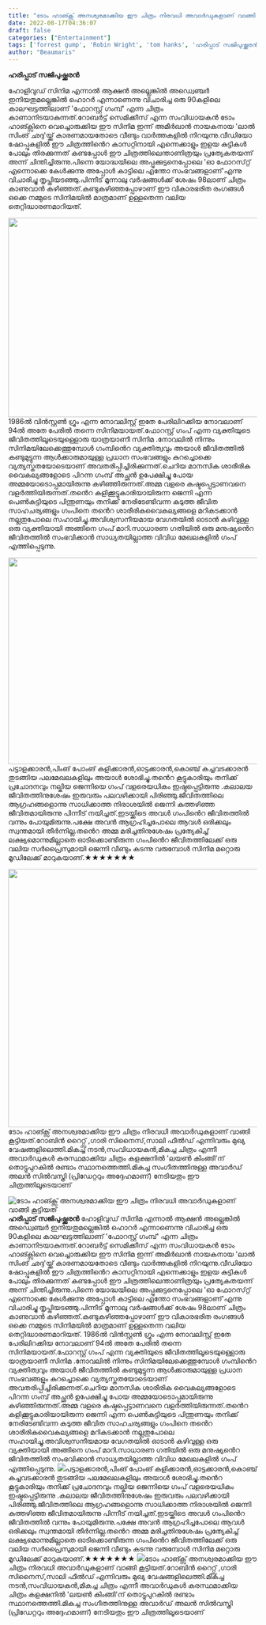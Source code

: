 ```yaml
---
title: "ടോം ഹാങ്ക്സ് അനശ്വരമാക്കിയ ഈ ചിത്രം നിരവധി അവാർഡുകളാണ് വാങ്ങി കൂട്ടിയത്"
date: 2022-08-17T04:36:07
draft: false
categories: ["Entertainment"]
tags: ['forrest gump', 'Robin Wright', 'tom hanks', 'ഹരിപ്പാട് സജിപുഷ്ക്കരൻ']
author: "Beaumaris"
---
```


<strong>ഹരിപ്പാട് സജിപുഷ്ക്കരൻ </strong>

ഹോളിവുഡ് സിനിമ എന്നാൽ ആക്ഷൻ അല്ലെങ്കിൽ അഡ്വെഞ്ചർ ഇനിയതുമല്ലെങ്കിൽ ഹൊറർ എന്നാണെന്നു വിചാരിച്ച ഒരു 90കളിലെ കാലഘട്ടത്തിലാണ് 'ഫോറസ്റ്റ് ഗംമ്പ്' എന്ന ചിത്രം കാണാനിടയാകുന്നത്.റോബർട്ട് സെമിക്കീസ് എന്ന സംവിധായകൻ ടോം ഹാങ്ക്സിനെ വെച്ചൊരുക്കിയ ഈ സിനിമ ഇന്ന് അമീർഖാൻ നായകനായ 'ലാൽ സിംങ് ഛദ്ദ'യ്ക്ക് കാരണമായതോടെ വീണ്ടും വാർത്തകളിൽ നിറയുന്നു.വീഡിയോ ഷോപ്പുകളിൽ ഈ ചിത്രത്തിൻെറ കാസറ്റിനായി എന്നെക്കാളും ഇളയ കുട്ടികൾ പോലും തിരക്കുന്നത് കണ്ടപ്പോൾ ഈ ചിത്രത്തിലെന്താണിത്രയും പ്രത്യേകതയന്ന് അന്ന് ചിന്തിച്ചിരുന്നു.പിന്നെ യോദ്ധയിലെ അപ്പുക്കുട്ടനെപ്പോലെ 'ഓ ഫോറസ്‌റ്റ് എന്നൊക്കെ കേൾക്കുന്നു അപ്പോൾ കാട്ടിലെ എന്തോ സംഭവങ്ങളാണ്'എന്നു വിചാരിച്ചു തൃപ്തിയടഞ്ഞു.പിന്നീട് മൂന്നാലു വർഷങ്ങൾക്ക് ശേഷം 98ലാണ് ചിത്രം കാണുവാൻ കഴിഞ്ഞത്.കണ്ടുകഴിഞ്ഞപ്പോഴാണ് ഈ വികാരഭരിത രംഗങ്ങൾ ഒക്കെ നമ്മുടെ സിനിമയിൽ മാത്രമാണ് ഉള്ളതെന്ന വലിയ തെറ്റിദ്ധാരണമാറിയത്.

<img class="wp-image-347128 aligncenter" src="https://cdn.boolokam.com/articles/2022/08/gehh-3.jpg" alt="" width="975" height="403" />1986ൽ വിൻസ്റ്റൺ ഗ്രൂം എന്ന നോവലിസ്റ്റ് ഇതേ പേരിലിറക്കിയ നോവലാണ് 94ൽ അതേ പേരിൽ തന്നെ സിനിമയായത്.ഫോറസ്റ്റ് ഗംപ് എന്ന വ്യക്തിയുടെ ജീവിതത്തിലൂടെയുള്ളൊരു യാത്രയാണീ സിനിമ .നോവലിൽ നിന്നും സിനിമയിലേക്കെത്തുമ്പോൾ ഗംമ്പിൻെറ വ്യക്തിത്വവും അയാൾ ജീവിതത്തിൽ കണ്ടുമുട്ടുന്ന ആൾക്കാരുമായുള്ള പ്രധാന സംഭവങ്ങളും കുറച്ചൊക്കെ വ്യത്യസ്തതയോടെയാണ് അവതരിപ്പിച്ചിരിക്കുന്നത്.ചെറിയ മാനസിക ശാരീരിക വെെകല്യങ്ങളോടെ പിറന്ന ഗംമ്പ് അച്ഛൻ ഉപേക്ഷിച്ചു പോയ അമ്മയോടൊപ്പമായിരുന്നു കഴിഞ്ഞിരുന്നത്.അമ്മ വളരെ കഷ്ടപ്പെട്ടാണവനെ വളർത്തിയിരുന്നത്.തൻെറ കളിക്കൂട്ടുകാരിയായിരുന്ന ജെന്നി എന്ന പെൺകുട്ടിയുടെ പിന്തുണയും തനിക്ക് നേരിടേണ്ടിവന്ന കടുത്ത ജീവിത സാഹചര്യങ്ങളും ഗംപിനെ തൻെറ ശാരീരികവെെകല്യങ്ങളെ മറികടക്കാൻ നല്ലതുപോലെ സഹായിച്ചു.അവിശ്വസനീയമായ വേഗതയിൽ ഓടാൻ കഴിവുള്ള ഒരു വ്യക്തിയായി അങ്ങിനെ ഗംപ് മാറി.സാധാരണ ഗതിയിൽ ഒരു മനുഷ്യൻെറ ജീവിതത്തിൽ സംഭവിക്കാൻ സാധ്യതയില്ലാത്ത വിവിധ മേഖലകളിൽ ഗംപ് എത്തിപ്പെടുന്നു.

<img class="wp-image-347129 aligncenter" src="https://cdn.boolokam.com/articles/2022/08/forrestgump.webp" alt="" width="989" height="418" />പട്ടാളക്കാരൻ,പിംങ് പോംങ് കളിക്കാരൻ,ഓട്ടക്കാരൻ,കൊഞ്ച് കച്ചവടക്കാരൻ തുടങ്ങിയ പലമേഖലകളിലും അയാൾ ശോഭിച്ചു.തൻെറ കൂട്ടുകാരിയും തനിക്ക് പ്രചോദനവും നല്കിയ ജെന്നിയെ ഗംപ് വളരെയധികം ഇഷ്ടപ്പെട്ടിരുന്നു .കലാലയ ജീവിതത്തിനുശേഷം ഇരുവരും പലവഴിക്കായി പിരിഞ്ഞു.ജീവിതത്തിലെ ആഗ്രഹങ്ങളൊന്നു സാധിക്കാത്ത നിരാശയിൽ ജെന്നി കുത്തഴിഞ്ഞ ജീവിതമായിരുന്നു പിന്നീട് നയിച്ചത്.ഇടയ്ക്കിടെ അവൾ ഗംപിൻെറ ജീവിതത്തിൽ വന്നും പോയുമിരുന്നു.പക്ഷേ അവൻ ആഗ്രഹിച്ചപോലെ ആവൾ ഒരിക്കലും സ്വന്തമായി തീർന്നില്ല.തൻെറ അമ്മ മരിച്ചതിനുശേഷം പ്രത്യേകിച്ച് ലക്ഷ്യമൊന്നുമില്ലാതെ ഓടിക്കൊണ്ടിരുന്ന ഗംപിൻെറ ജീവിതത്തിലേക്ക് ഒരു വലിയ സർപ്രെെസുമായി ജെന്നി വീണ്ടും കടന്നു വരുമ്പോൾ സിനിമ മറ്റൊരു മൂഡിലേക്ക് മാറുകയാണ്.★★★★★★★

<img class="wp-image-347130 aligncenter" src="https://cdn.boolokam.com/articles/2022/08/yyyuu.jpg" alt="" width="814" height="522" />ടോം ഹാങ്ക്സ് അനശ്വരമാക്കിയ ഈ ചിത്രം നിരവധി അവാർഡുകളാണ് വാങ്ങി കൂട്ടിയത്.റോബിൻ റെെറ്റ്സ് ,ഗാരി സിനെെസ്,സാലി ഫീൽഡ് എന്നിവരും മുഖ്യ വേഷങ്ങളിലെത്തി.മികച്ച നടൻ,സംവിധായകൻ,മികച്ച ചിത്രം എന്നീ അവാർഡുകൾ കരസ്ഥമാക്കിയ ചിത്രം കളക്ഷനിൽ 'ലയൺ കിംങ്ങി'ന് തൊട്ടുപുറകിൽ രണ്ടാം സ്ഥാനത്തെത്തി.മികച്ച സംഗീതത്തിനുള്ള അവാർഡ് അലൻ സിൽവസ്ത്രി (പ്രിഡേറ്ററും അദ്ദേഹമാണ്) നേടിയതും ഈ ചിത്രത്തിലൂടെയാണ്


![ടോം ഹാങ്ക്സ് അനശ്വരമാക്കിയ ഈ ചിത്രം നിരവധി അവാർഡുകളാണ് വാങ്ങി കൂട്ടിയത്](https://cdn.boolokam.com/articles/2022/08/gehh-3.jpg)**ഹരിപ്പാട് സജിപുഷ്ക്കരൻ** ഹോളിവുഡ് സിനിമ എന്നാൽ ആക്ഷൻ അല്ലെങ്കിൽ അഡ്വെഞ്ചർ ഇനിയതുമല്ലെങ്കിൽ ഹൊറർ എന്നാണെന്നു വിചാരിച്ച ഒരു 90കളിലെ കാലഘട്ടത്തിലാണ് 'ഫോറസ്റ്റ് ഗംമ്പ്' എന്ന ചിത്രം കാണാനിടയാകുന്നത്.റോബർട്ട് സെമിക്കീസ് എന്ന സംവിധായകൻ ടോം ഹാങ്ക്സിനെ വെച്ചൊരുക്കിയ ഈ സിനിമ ഇന്ന് അമീർഖാൻ നായകനായ 'ലാൽ സിംങ് ഛദ്ദ'യ്ക്ക് കാരണമായതോടെ വീണ്ടും വാർത്തകളിൽ നിറയുന്നു.വീഡിയോ ഷോപ്പുകളിൽ ഈ ചിത്രത്തിൻെറ കാസറ്റിനായി എന്നെക്കാളും ഇളയ കുട്ടികൾ പോലും തിരക്കുന്നത് കണ്ടപ്പോൾ ഈ ചിത്രത്തിലെന്താണിത്രയും പ്രത്യേകതയന്ന് അന്ന് ചിന്തിച്ചിരുന്നു.പിന്നെ യോദ്ധയിലെ അപ്പുക്കുട്ടനെപ്പോലെ 'ഓ ഫോറസ്‌റ്റ് എന്നൊക്കെ കേൾക്കുന്നു അപ്പോൾ കാട്ടിലെ എന്തോ സംഭവങ്ങളാണ്'എന്നു വിചാരിച്ചു തൃപ്തിയടഞ്ഞു.പിന്നീട് മൂന്നാലു വർഷങ്ങൾക്ക് ശേഷം 98ലാണ് ചിത്രം കാണുവാൻ കഴിഞ്ഞത്.കണ്ടുകഴിഞ്ഞപ്പോഴാണ് ഈ വികാരഭരിത രംഗങ്ങൾ ഒക്കെ നമ്മുടെ സിനിമയിൽ മാത്രമാണ് ഉള്ളതെന്ന വലിയ തെറ്റിദ്ധാരണമാറിയത്. 1986ൽ വിൻസ്റ്റൺ ഗ്രൂം എന്ന നോവലിസ്റ്റ് ഇതേ പേരിലിറക്കിയ നോവലാണ് 94ൽ അതേ പേരിൽ തന്നെ സിനിമയായത്.ഫോറസ്റ്റ് ഗംപ് എന്ന വ്യക്തിയുടെ ജീവിതത്തിലൂടെയുള്ളൊരു യാത്രയാണീ സിനിമ .നോവലിൽ നിന്നും സിനിമയിലേക്കെത്തുമ്പോൾ ഗംമ്പിൻെറ വ്യക്തിത്വവും അയാൾ ജീവിതത്തിൽ കണ്ടുമുട്ടുന്ന ആൾക്കാരുമായുള്ള പ്രധാന സംഭവങ്ങളും കുറച്ചൊക്കെ വ്യത്യസ്തതയോടെയാണ് അവതരിപ്പിച്ചിരിക്കുന്നത്.ചെറിയ മാനസിക ശാരീരിക വെെകല്യങ്ങളോടെ പിറന്ന ഗംമ്പ് അച്ഛൻ ഉപേക്ഷിച്ചു പോയ അമ്മയോടൊപ്പമായിരുന്നു കഴിഞ്ഞിരുന്നത്.അമ്മ വളരെ കഷ്ടപ്പെട്ടാണവനെ വളർത്തിയിരുന്നത്.തൻെറ കളിക്കൂട്ടുകാരിയായിരുന്ന ജെന്നി എന്ന പെൺകുട്ടിയുടെ പിന്തുണയും തനിക്ക് നേരിടേണ്ടിവന്ന കടുത്ത ജീവിത സാഹചര്യങ്ങളും ഗംപിനെ തൻെറ ശാരീരികവെെകല്യങ്ങളെ മറികടക്കാൻ നല്ലതുപോലെ സഹായിച്ചു.അവിശ്വസനീയമായ വേഗതയിൽ ഓടാൻ കഴിവുള്ള ഒരു വ്യക്തിയായി അങ്ങിനെ ഗംപ് മാറി.സാധാരണ ഗതിയിൽ ഒരു മനുഷ്യൻെറ ജീവിതത്തിൽ സംഭവിക്കാൻ സാധ്യതയില്ലാത്ത വിവിധ മേഖലകളിൽ ഗംപ് എത്തിപ്പെടുന്നു. ![](https://cdn.boolokam.com/articles/2022/08/forrestgump.webp)പട്ടാളക്കാരൻ,പിംങ് പോംങ് കളിക്കാരൻ,ഓട്ടക്കാരൻ,കൊഞ്ച് കച്ചവടക്കാരൻ തുടങ്ങിയ പലമേഖലകളിലും അയാൾ ശോഭിച്ചു.തൻെറ കൂട്ടുകാരിയും തനിക്ക് പ്രചോദനവും നല്കിയ ജെന്നിയെ ഗംപ് വളരെയധികം ഇഷ്ടപ്പെട്ടിരുന്നു .കലാലയ ജീവിതത്തിനുശേഷം ഇരുവരും പലവഴിക്കായി പിരിഞ്ഞു.ജീവിതത്തിലെ ആഗ്രഹങ്ങളൊന്നു സാധിക്കാത്ത നിരാശയിൽ ജെന്നി കുത്തഴിഞ്ഞ ജീവിതമായിരുന്നു പിന്നീട് നയിച്ചത്.ഇടയ്ക്കിടെ അവൾ ഗംപിൻെറ ജീവിതത്തിൽ വന്നും പോയുമിരുന്നു.പക്ഷേ അവൻ ആഗ്രഹിച്ചപോലെ ആവൾ ഒരിക്കലും സ്വന്തമായി തീർന്നില്ല.തൻെറ അമ്മ മരിച്ചതിനുശേഷം പ്രത്യേകിച്ച് ലക്ഷ്യമൊന്നുമില്ലാതെ ഓടിക്കൊണ്ടിരുന്ന ഗംപിൻെറ ജീവിതത്തിലേക്ക് ഒരു വലിയ സർപ്രെെസുമായി ജെന്നി വീണ്ടും കടന്നു വരുമ്പോൾ സിനിമ മറ്റൊരു മൂഡിലേക്ക് മാറുകയാണ്.★★★★★★★ ![](https://cdn.boolokam.com/articles/2022/08/yyyuu.jpg)ടോം ഹാങ്ക്സ് അനശ്വരമാക്കിയ ഈ ചിത്രം നിരവധി അവാർഡുകളാണ് വാങ്ങി കൂട്ടിയത്.റോബിൻ റെെറ്റ്സ് ,ഗാരി സിനെെസ്,സാലി ഫീൽഡ് എന്നിവരും മുഖ്യ വേഷങ്ങളിലെത്തി.മികച്ച നടൻ,സംവിധായകൻ,മികച്ച ചിത്രം എന്നീ അവാർഡുകൾ കരസ്ഥമാക്കിയ ചിത്രം കളക്ഷനിൽ 'ലയൺ കിംങ്ങി'ന് തൊട്ടുപുറകിൽ രണ്ടാം സ്ഥാനത്തെത്തി.മികച്ച സംഗീതത്തിനുള്ള അവാർഡ് അലൻ സിൽവസ്ത്രി (പ്രിഡേറ്ററും അദ്ദേഹമാണ്) നേടിയതും ഈ ചിത്രത്തിലൂടെയാണ്
